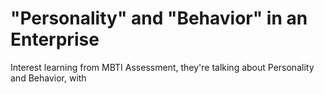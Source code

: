 # "Personality" and "Behavior" in an Enterprise

Interest learning from MBTI Assessment, they're talking about Personality and Behavior, with 

